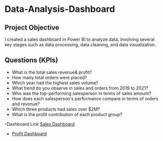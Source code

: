 # Data-Analysis-Dashboard
## Project Objective
I created a sales dashboard in Power BI to analyze data, involving several key stages such as data processing, data cleaning, and data visualization.

## Questions (KPIs)
- What is the total sales revenue& profit?
- How many total orders were placed?
- Which year had the highest sales volume?
- What trend do you observe in sales and orders from 2019 to 2021?
- Who was the top-performing salesperson in terms of sales amount?
- How does each salesperson's performance compare in terms of orders and revenue?
- Which three products had sales over $2M?
- What is the profit contribution of each product group?

-Dashboard Link <a href="https://github.com/Suresh-Harish/Data-Analysis-Dashboard/blob/main/Sales%20Dashboard.jpg"> Sales Dashboard</a>
- <a href="https://github.com/Suresh-Harish/Data-Analysis-Dashboard/blob/main/Employee%20Performance.jpg"> Profit Dashboard</a>
